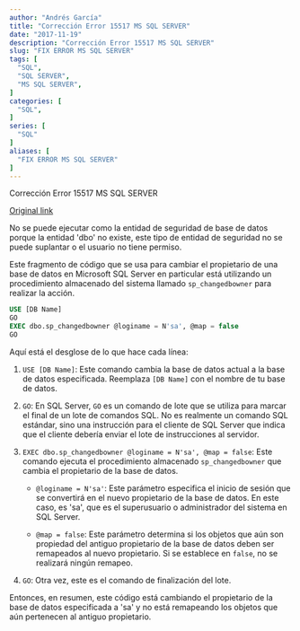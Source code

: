 ```yaml
---
author: "Andrés García"
title: "Corrección Error 15517 MS SQL SERVER"
date: "2017-11-19"
description: "Corrección Error 15517 MS SQL SERVER"
slug: "FIX ERROR MS SQL SERVER"
tags: [
  "SQL",
  "SQL SERVER",
  "MS SQL SERVER",
]
categories: [
  "SQL",
]
series: [
  "SQL"
]
aliases: [
  "FIX ERROR MS SQL SERVER"
]
---
```

Corrección Error 15517 MS SQL SERVER

[Original link](https://gist.github.com/andgar2010/1bc6958ea6565c009f4513fe12e1d32b)

No se puede ejecutar como la entidad de seguridad de base de datos porque la entidad 'dbo' no existe, este tipo de entidad de seguridad no se puede suplantar o el usuario no tiene permiso.

Este fragmento de código que se usa para cambiar el propietario de una base de datos en Microsoft SQL Server en particular está utilizando un procedimiento almacenado del sistema llamado `sp_changedbowner` para realizar la acción.

```sql
USE [DB Name]
GO
EXEC dbo.sp_changedbowner @loginame = N'sa', @map = false
GO
```

Aquí está el desglose de lo que hace cada línea:

1. `USE [DB Name]`: Este comando cambia la base de datos actual a la base de datos especificada. Reemplaza `[DB Name]` con el nombre de tu base de datos.

2. `GO`: En SQL Server, `GO` es un comando de lote que se utiliza para marcar el final de un lote de comandos SQL. No es realmente un comando SQL estándar, sino una instrucción para el cliente de SQL Server que indica que el cliente debería enviar el lote de instrucciones al servidor.

3. `EXEC dbo.sp_changedbowner @loginame = N'sa', @map = false`: Este comando ejecuta el procedimiento almacenado `sp_changedbowner` que cambia el propietario de la base de datos.

   - `@loginame = N'sa'`: Este parámetro especifica el inicio de sesión que se convertirá en el nuevo propietario de la base de datos. En este caso, es 'sa', que es el superusuario o administrador del sistema en SQL Server.

   - `@map = false`: Este parámetro determina si los objetos que aún son propiedad del antiguo propietario de la base de datos deben ser remapeados al nuevo propietario. Si se establece en `false`, no se realizará ningún remapeo.

4. `GO`: Otra vez, este es el comando de finalización del lote.

Entonces, en resumen, este código está cambiando el propietario de la base de datos especificada a 'sa' y no está remapeando los objetos que aún pertenecen al antiguo propietario.
